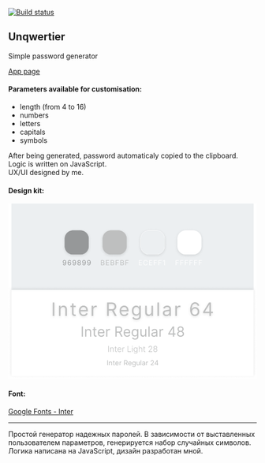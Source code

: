 [![Build status](https://ci.appveyor.com/api/projects/status/7qdaxyvsmsbiah9u?svg=true)](https://ci.appveyor.com/project/kvrdv/unqwertier)

## Unqwertier

Simple password generator

[App page](https://bencubin.github.io/unqwertier/ 'Unqwerty!')

#### Parameters available for customisation:

- length (from 4 to 16)
- numbers
- letters
- capitals
- symbols

After being generated, password automaticaly copied to the clipboard.  
Logic is written on JavaScript.  
UX/UI designed by me.

#### Design kit:

![Design kit](./src/images/design.png)

#### Font:

[Google Fonts - Inter](https://fonts.google.com/specimen/Inter 'Google Fonts - Inter')

---

Простой генератор надежных паролей.
В зависимости от выставленных пользователем параметров, генерируется набор случайных символов.
Логика написана на JavaScript, дизайн разработан мной.
